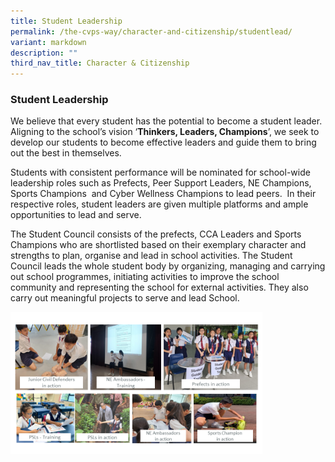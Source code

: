 ```yaml
---
title: Student Leadership
permalink: /the-cvps-way/character-and-citizenship/studentlead/
variant: markdown
description: ""
third_nav_title: Character & Citizenship
---
```

### **Student Leadership**
We believe that every student has the potential to become a student leader. Aligning to the school’s vision ‘**Thinkers, Leaders, Champions**’, we seek to develop our students to become effective leaders and guide them to bring out the best in themselves. 

Students with consistent performance will be nominated for school-wide leadership roles such as Prefects, Peer Support Leaders, NE Champions, Sports Champions&nbsp; and Cyber Wellness Champions to lead peers. &nbsp;In their respective roles, student leaders are given multiple platforms and ample opportunities to lead and serve. 

The Student Council consists of the prefects, CCA Leaders and Sports Champions who are shortlisted based on their exemplary character and strengths to plan, organise and lead in school activities. The Student Council leads the whole student body by organizing, managing and carrying out school programmes, initiating activities to improve the school community and representing the school for external activities. They also carry out meaningful projects to serve and lead School.

<img src="/images/CCE/student_leadership_2.png" style="width:80%">